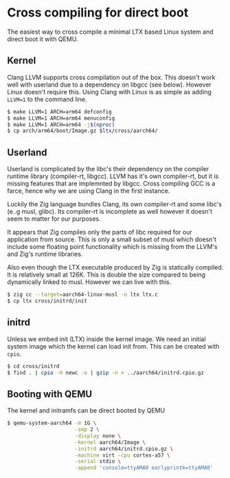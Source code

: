 # Cross compiling for direct boot

The easiest way to cross compile a minimal LTX based Linux system and
direct boot it with QEMU.

## Kernel

Clang LLVM supports cross compilation out of the box. This doesn't
work well with userland due to a dependency on libgcc (see
below). However Linux doesn't require this. Using Clang with Linux is
as simple as adding `LLVM=1` to the command line.

```sh
$ make LLVM=1 ARCH=arm64 defconfig
$ make LLVM=1 ARCH=arm64 menuconfig
$ make LLVM=1 ARCH=arm64 -j$(nproc)
$ cp arch/arm64/boot/Image.gz $ltx/cross/aarch64/
```

## Userland

Userland is complicated by the libc's their dependency on the compiler
runtime library (compiler-rt, libgcc). LLVM has it's own compiler-rt,
but it is missing features that are implemnted by libgcc. Cross
compiling GCC is a farce, hence why we are using Clang in the first
instance.

Luckily the Zig language bundles Clang, its own compiler-rt and some
libc's (e..g musl, glibc). Its compiler-rt is incomplete as well
however it doesn't seem to matter for our purposes.

It appears that Zig compiles only the parts of libc required for our
application from source. This is only a small subset of musl which
doesn't include some floating point functionality which is missing
from the LLVM's and Zig's runtime libraries.

Also even though the LTX executable produced by Zig is statically
compiled. It is relatively small at 126K. This is double the size
compared to being dynamically linked to musl. However we can live with
this.

```sh
$ zig cc --target=aarch64-linux-musl -o ltx ltx.c
$ cp ltx cross/initrd/init
```

## initrd

Unless we embed init (LTX) inside the kernel image. We need an initial
system image which the kernel can load init from. This can be created
with `cpio`.

```sh
$ cd cross/initrd
$ find . | cpio -H newc -o | gzip -n > ../aarch64/initrd.cpio.gz
```

## Booting with QEMU

The kernel and initramfs can be direct booted by QEMU

```sh
$ qemu-system-aarch64 -m 1G \
                      -smp 2 \
                      -display none \
                      -kernel aarch64/Image \
                      -initrd aarch64/initrd.cpio.gz \
                      -machine virt -cpu cortex-a57 \
                      -serial stdio \
                      -append 'console=ttyAMA0 earlyprintk=ttyAMA0'
```
